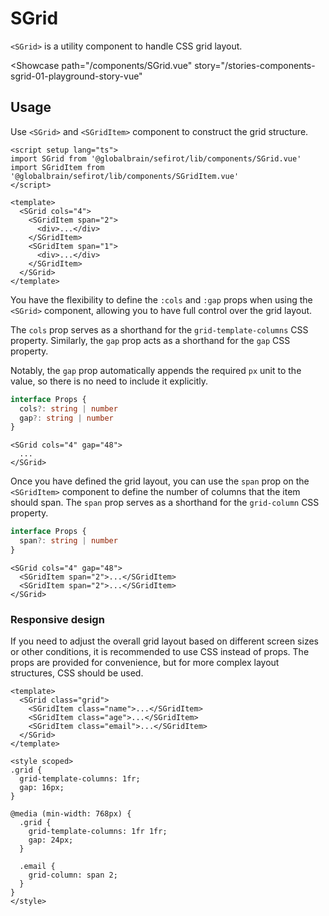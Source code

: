 <script setup lang="ts">
import SGrid from 'sefirot/components/SGrid.vue'
import SGridItem from 'sefirot/components/SGridItem.vue'
</script>

# SGrid

`<SGrid>` is a utility component to handle CSS grid layout.

<Showcase
  path="/components/SGrid.vue"
  story="/stories-components-sgrid-01-playground-story-vue"
>
  <SGrid cols="4" gap="24">
    <SGridItem>
      <div class="h-64 rounded-6 bg-info" />
    </SGridItem>
    <SGridItem>
      <div class="h-64 rounded-6 bg-info" />
    </SGridItem>
    <SGridItem>
      <div class="h-64 rounded-6 bg-info" />
    </SGridItem>
    <SGridItem>
      <div class="h-64 rounded-6 bg-info" />
    </SGridItem>
    <SGridItem>
      <div class="h-64 rounded-6 bg-info" />
    </SGridItem>
    <SGridItem>
      <div class="h-64 rounded-6 bg-info" />
    </SGridItem>
    <SGridItem>
      <div class="h-64 rounded-6 bg-info" />
    </SGridItem>
    <SGridItem>
      <div class="h-64 rounded-6 bg-info" />
    </SGridItem>
  </SGrid>
</Showcase>

## Usage

Use `<SGrid>` and `<SGridItem>` component to construct the grid structure.

```vue
<script setup lang="ts">
import SGrid from '@globalbrain/sefirot/lib/components/SGrid.vue'
import SGridItem from '@globalbrain/sefirot/lib/components/SGridItem.vue'
</script>

<template>
  <SGrid cols="4">
    <SGridItem span="2">
      <div>...</div>
    </SGridItem>
    <SGridItem span="1">
      <div>...</div>
    </SGridItem>
  </SGrid>
</template>
```

You have the flexibility to define the `:cols` and `:gap` props when using the `<SGrid>` component, allowing you to have full control over the grid layout.

The `cols` prop serves as a shorthand for the `grid-template-columns` CSS property. Similarly, the `gap` prop acts as a shorthand for the `gap` CSS property.

Notably, the `gap` prop automatically appends the required `px` unit to the value, so there is no need to include it explicitly.

```ts
interface Props {
  cols?: string | number
  gap?: string | number
}
```

```vue-html
<SGrid cols="4" gap="48">
  ...
</SGrid>
```

Once you have defined the grid layout, you can use the `span` prop on the `<SGridItem>` component to define the number of columns that the item should span. The `span` prop serves as a shorthand for the `grid-column` CSS property.

```ts
interface Props {
  span?: string | number
}
```

```vue-html
<SGrid cols="4" gap="48">
  <SGridItem span="2">...</SGridItem>
  <SGridItem span="2">...</SGridItem>
</SGrid>
```

### Responsive design

If you need to adjust the overall grid layout based on different screen sizes or other conditions, it is recommended to use CSS instead of props. The props are provided for convenience, but for more complex layout structures, CSS should be used.

```vue
<template>
  <SGrid class="grid">
    <SGridItem class="name">...</SGridItem>
    <SGridItem class="age">...</SGridItem>
    <SGridItem class="email">...</SGridItem>
  </SGrid>
</template>

<style scoped>
.grid {
  grid-template-columns: 1fr;
  gap: 16px;
}

@media (min-width: 768px) {
  .grid {
    grid-template-columns: 1fr 1fr;
    gap: 24px;
  }

  .email {
    grid-column: span 2;
  }
}
</style>
```
